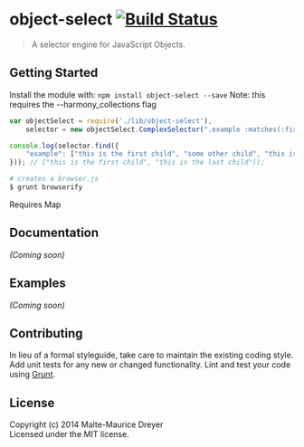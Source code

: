# object-select [![Build Status](https://secure.travis-ci.org/ileri/object-select.png?branch=master)](http://travis-ci.org/ileri/object-select)

> A selector engine for JavaScript Objects.


## Getting Started

Install the module with: `npm install object-select --save`
Note: this requires the --harmony_collections flag

```js
var objectSelect = require('./lib/object-select'),
    selector = new objectSelect.ComplexSelector(".example :matches(:first-child, :last-child)"); // create selector

console.log(selector.find({
    "example": ["this is the first child", "some other child", "this is the last child"]
})); // ["this is the first child", "this is the last child"]);
```

```sh
# creates a browser.js
$ grunt browserify
```
Requires Map



## Documentation

_(Coming soon)_


## Examples

_(Coming soon)_


## Contributing

In lieu of a formal styleguide, take care to maintain the existing coding style. Add unit tests for any new or changed functionality. Lint and test your code using [Grunt](http://gruntjs.com).


## License

Copyright (c) 2014 Malte-Maurice Dreyer  
Licensed under the MIT license.
